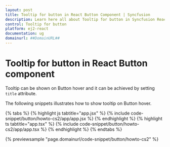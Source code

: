 ```yaml
---
layout: post
title: Tooltip for button in React Button Component | Syncfusion
description: Learn here all about Tooltip for button in Syncfusion React Button Component of Syncfusion Essential JS 2 and more.
control: Tooltip for button 
platform: ej2-react
documentation: ug
domainurl: ##DomainURL##
---
```


# Tooltip for button in React Button component

Tooltip can be shown on Button hover and it can be achieved by setting `title` attribute.

The following snippets illustrates how to show tooltip on Button hover.

{% tabs %}
{% highlight js tabtitle="app.jsx" %}
{% include code-snippet/button/howto-cs2/app/app.jsx %}
{% endhighlight %}
{% highlight ts tabtitle="app.tsx" %}
{% include code-snippet/button/howto-cs2/app/app.tsx %}
{% endhighlight %}
{% endtabs %}

 {% previewsample "page.domainurl/code-snippet/button/howto-cs2" %}